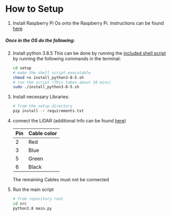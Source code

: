 # How to Setup

1. Install Raspberry Pi Os onto the Raspberry Pi. Instructions can be found [here](https://www.raspberrypi.org/documentation/installation/installing-images/)

##### Once in the OS do the following:

2. Install python 3.8.5 This can be done by running the [included shell script](./install_python3-8-5.sh) by running the following commands in the terminal: 
    ```bash
    cd setup
    # make the shell script executable
    chmod +x install_python3-8-5.sh
    # run the script (This takes about 10 mins)
    sudo ./install_python3-8-5.sh
    ```

3. Install necessary Libraries:
    ```bash
    # from the setup directory
    pip install -r requirements.txt
    ```

4. connect the LiDAR (additional Info can be found [here](../docs/LIDAR_Lite_v3_Operation_Manual_and_Technical_Specifications.pdf))

    |   Pin     |   Cable color     |
    |-----------|-------------------|
    |   2       |       Red         |
    |   3       |       Blue        |
    |   5       |       Green       |
    |   6       |       Black       |

    The remaining Cables must not be connected

5. Run the main script
    ```bash
    # from repository root
    cd src
    python3.8 main.py
    ```
